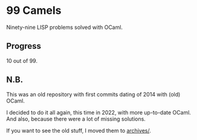# 99 Camels
Ninety-nine LISP problems solved with OCaml.

## Progress
10 out of 99.

## N.B.
This was an old repository with first commits dating of 2014 with (old) OCaml.

I decided to do it all again, this time in 2022, with more up-to-date OCaml.
And also, because there were a lot of missing solutions.

If you want to see the old stuff, I moved them to [archives/](archives).